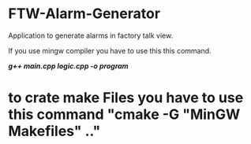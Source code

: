 # FTW-Alarm-Generator

Application to generate alarms in factory talk view.

If you use mingw compiler you have to use  this  this command.

***g++ main.cpp logic.cpp -o program***
# to crate make Files you have to use this command "cmake -G "MinGW Makefiles" .."